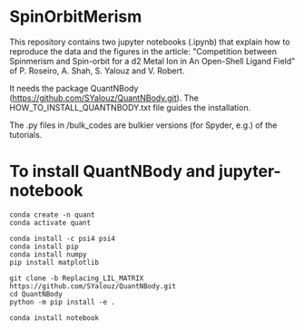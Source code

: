 # SpinOrbitMerism

This repository contains two jupyter notebooks (.ipynb) that explain how to reproduce the data and the figures in the article: "Competition between Spinmerism and Spin-orbit
for a d2 Metal Ion in An Open-Shell Ligand Field" of P. Roseiro, A. Shah, S. Yalouz and V. Robert.

It needs the package QuantNBody (https://github.com/SYalouz/QuantNBody.git). The HOW_TO_INSTALL_QUANTNBODY.txt file guides the installation.

The .py files in /bulk_codes are bulkier versions (for Spyder, e.g.) of the tutorials.




# To install QuantNBody and jupyter-notebook
```
conda create -n quant
conda activate quant

conda install -c psi4 psi4
conda install pip
conda install numpy
pip install matplotlib

git clone -b Replacing_LIL_MATRIX https://github.com/SYalouz/QuantNBody.git
cd QuantNBody
python -m pip install -e .

conda install notebook
```

